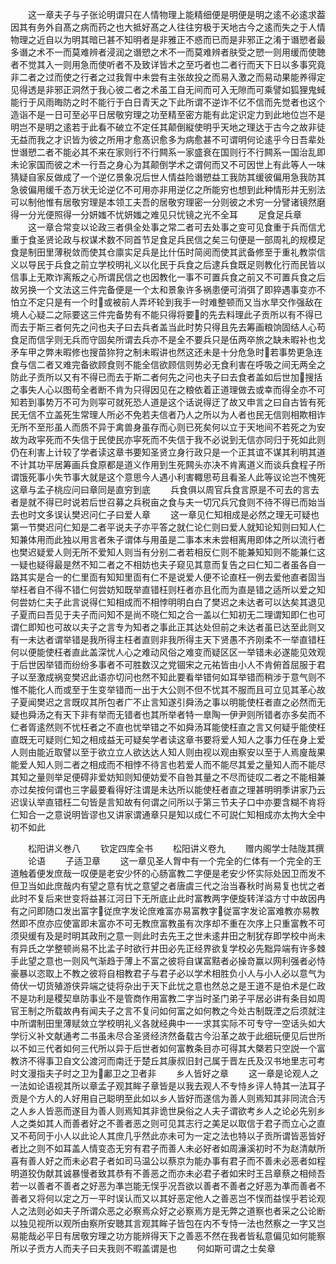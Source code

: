 <!-- { "loadSidebar": true } -->
　　这一章夫子与子张论明谓只在人情物理上能精细便是明便是明之逺不必逺求葢因其有务外自髙之病而药之也大抵好髙之人往往穷极于天地古今之逺而失之于人情物理之近自以为明其暗已甚不知明者是非雅正不惑而已而是非邪正之淆于谮愬者最多谮之术不一而莫难辨者浸润之谮愬之术不一而莫难辨者肤受之愬一则用缓而使聴者不觉其入一则用急而使听者不及致详皆术之至巧者也二者行而天下日以多事究竟非二者之过而使之行者之过我胷中未尝有主张故投之而易入激之而易动果能养得定见得透是非邪正洞然于我心彼二者之术虽工自无间而可入无隙而可乘譬如狐狸鬼蜮能行于风雨晦防之时不能行于白日青天之下此所谓不逆诈不亿不信而先觉者也这个造诣不是一日可至必平日居敬穷理之功至精至密方能有此定识定力到此地位岂不是明岂不是明之逺若于此看不破立不定任其颠倒縦使明乎天地之理达于古今之故非徒无益而我之才识皆为彼之所用才愈髙识愈多为病愈甚不可谓明何论逺乎今日吾辈处世谮愬二者不能必其不来在家则行不行闗系一家盛衰在国则行不行闗系一国治乱即未论家国而彼之术一行吾之身心为其颠倒学术之谓何而又不可因世上有此等人一味猜疑自家反做成了一个逆亿景象况后世人情益险谮愬益工我防其缓彼偏用急我防其急彼偏用缓千态万状无论逆亿不可用亦非用逆亿之所能穷也想到此种情形并无别法可以制他惟有居敬穷理是本领工夫吾的居敬穷理密一分则彼之术穷一分譬诸镜然磨得一分光便照得一分妍媸不忧妍媸之难见只忧镜之光不全耳
　　足食足兵章
　　这一章合常变以论政三者俱全处事之常二者可去处事之变可见食重于兵而信尤重于食圣贤论政与权谋术数不同首节足食足兵民信之矣三句便是一部周礼的规模足食是制田里薄税敛而使其仓廪实足兵是比什伍时简阅而使其武备修至于重礼教崇信义以导民于兵食之前立学校明礼义以化民于兵食之后逮兵食既足则教化行而民皆以信事上无欺诈离叛之心所谓民信之也因教化一事不可置兵食之前又不可置兵食之后故另换一个文法这三件完备便是一个太和景象许多祸患便可消弭了即猝遇事变亦不怕立不定只是有一个时或被前人弄坏轮到我手一时难整顿而又当水旱交作强敌在境人心疑二之际要这三件完备势有不能只得将要的先去料理此子贡所以有不得已而去于斯三者何先之问也夫子曰去兵者盖当此时势只得且先去筹画粮饷固结人心苟食足而信孚则无兵而守固矣所谓去兵亦不是全不要兵只是伍两卒旅之缺未暇补也戈矛车甲之弊未暇修也搜苗狝狩之制未暇讲也然这还未是十分危急时若事势更急连食与信二者又难完备欲顾食则不能全信欲顾信则势必无食利害在呼吸之间无两全之防此子贡所以又有不得已而去于斯二者何先之问也夫子曰去食者盖如后世加搜括之事失人心以图苟全者断不肯为只得因见在之粮依着正道理做去或幸而得全亦不可知若到事势万不可为则寜可就死恐人道是这个话说得迂了故又申言之曰自古皆有死民无信不立盖死生常理人所必不免若夫信者乃人之所以为人者也民无信则相欺相诈无所不至形虽人而质不异于禽兽身虽存而心则已死矣何以立于天地间不若死之为安故为政寜死而不失信于民使民亦寜死而不失信于我不必说到无信亦同归于死如此则仍在利害上计较了学者读这章书要知圣贤立身行政只是一个正其谊不谋其利明其道不计其功平居筹画兵食原都是道义作用到生死闗头亦决不肯离道义而谈兵食程子所谓饿死事小失节事大就是这个意思今人遇小利害輙思苟且看圣人此等议论岂不愧死这章与孟子桃应问曰章同是直穷到底
　　兵食俱以周官兵食言原是不可去的言去者是就不得已时说若后世召募之兵税亩之食与夫一切冗兵冗食则不待不得已而始当去也时文多误认樊迟问仁子曰爱人章
　　这一章见仁知相成是必然之理无可疑也第一节樊迟问仁知是二者平说夫子亦平答之就仁论仁则曰爱人就知论知则曰知人仁知兼体用而此独以用言者朱子谓体与用虽是二事本末未尝相离用即体之所以流行者也樊迟疑爱人则无所不爱知人则当有分别二者若相反仁则不能兼知知则不能兼仁这一疑也疑得最是然不知二者之不相妨也夫子窥见其意而复告之曰仁知二者虽各自一路其实是合一的仁里靣有知知里靣有仁不是说爱人便不论直枉一例去爱他直者固当举枉者自不得不错仁何尝妨知既举直错枉则枉者亦且化而为直是错之适所以爱之知何尝妨仁夫子此言说得仁知相成而不相悖明明白白了樊迟之未达者可以达矣其退见子夏而曰吾见于夫子而问知不是尚不晓仁知之合一盖以仁知初无二理谓知即仁也可谓仁即知也可故以夫子之言专为知者之事此正其达处但前之未达者虽已达至此则又有一未达者谓举错是我所得主枉者直则非我所得主天下贤愚不齐刚柔不一举直错枉何以便能使枉者直此盖深忧人心之难动风俗之难变而疑区区一举错未必遂能见效观于后世因举错而纷纷多事者不可胜数汉之党锢宋之元祐皆由小人不肯俯首屈服于君子以至激成祸变樊迟此语亦切问也然不知此要看举错何如耳举错而稍涉于意气则不惟不能化人而或至于生变举错而一出于大公则不但不忧其不服而且可立见其革心故子夏闻樊迟之言既叹其所包者广不止言知遂引舜汤之事以明能使枉者直之必然而无疑也舜汤之有天下非有举而无错者也其所举者特一臯陶一伊尹则所错者亦多矣而不仁者胥逺然则不忧枉者之不直也忧举错之不如舜汤耳能使枉直之言又何疑乎能使枉直既无可疑则仁知之相成益无可疑矣学者读这章书要将爱人知人之事力任在身上爱人则由能近取譬以至于欲立立人欲达达人知人则由视以观由察安以至于人焉廋哉果能爱人知人则二者之相成而不相悖不待言也若爱人而不能尽其爱之量知人而不能尽其知之量则举足便碍非爱妨知则知便妨爱不自咎其量之不尽而徒叹二者之不能相兼亦过矣按何谓也三字最要看得好注谓是未达所以能使枉者直之理甚明明季讲家乃云迟误认举直错枉二句皆是言知故有何谓之问所以于第三节夫子口中亦要含糊不肯将仁知合一之意说明皆谬也又讲家谓通章只是知以成仁不可説仁知相成亦太拘大全中初不如此








　　松阳讲义巻八
　　钦定四库全书
　　松阳讲义卷九
　　赠内阁学士陆陇其撰
　　论语
　　子适卫章
　　这一章见圣人胷中有一个完全的仁体有一个完全的王道触着便发庶哉一叹便是老安少怀的心肠富教二字便是老安少怀实际处因卫而发不但卫当如此庶哉内有望之意有忧之意望之者唐虞三代之治当春秋时尚易复也忧之者此时不复后来世变将益甚江河日下无所底止此时富教两字便旋转洋溢方寸中故因冉有之问即随口发出富字従庶字发论庶难富亦易富教字従富字发论富难教亦易教然即不庶亦应使富即未富亦不可无教庶富教虽有次序却不重在次序上只重富教不可须臾缓有及是时明其政刑之意一则此时去先王之世未逺井田之制犹存即学校中尚未有异氏之学整顿尚易不比孟子时欲行井田必先正经界欲复学校必先黜异端有许多棘手此望之意也一则风气渐趋于薄上不富之彼将自谋富黠者必操竒赢以网利强者必恃豪暴以恣取上不教之彼将自相教君子与君子必以学术相胜负小人与小人必以意气为倚伏一切货殖游侠异端之徒将杂出于天下此忧之意也然总之是王道不是伯术是仁政不是功利是稷契臯防事业不是管商作用富教二字当时圣门弟子平居必讲有条目如周官王制之所载故冉有闻夫子之言不复问如何富之如何教之今处古制既湮之后须就注中所谓制田里薄赋敛立学校明礼义各就经典中一一求其实际不可专守一空话头如大学衍义补文献通考二书虽未尽合圣贤经济然备载古今沿革之故于此细玩便见后世所以不如三代者如何三代所以异于后世者如何富教条目亦可得其大槩若只空説一个富教济不得事卫自文公渡河而南迁于楚丘其康叔旧封己属于晋左氏及汉书地里志可考时文漫指夫子时之卫为鄘卫之卫者非
　　乡人皆好之章
　　这一章是论观人之一法如论语视其所以章孟子观其眸子章皆是以我去观人不专恃乡评人特其一法耳子贡是个方人的人好用自己聪明至此如以乡人皆好而遂信为善人则焉知其非同流合汚之人乡人皆恶而遂目为善人则焉知其非诡世戾俗之人夫子谓欲考乡人之论必先别乡人之类如其人而善者好之不善者恶之则可见其志行之美足以取信于君子而立心之直又不苟同于小人以此论人其庶几乎然此亦未可为一定之法也特以子贡所谓皆恶皆好者比之则不如耳盖人情变态无穷有君子而善人未必好者如周濓溪初时不为赵清献所喜有善人好之而未必君子者如司马温公以蔡京为能办事有君子而不善未必恶者如程明道狡伪献其诚暴慢者致其恭有不善恶之而亦未必君子者如宋时王吕章蔡之相倾吾若一以善者不善者之好恶为凖岂能无悮乎况吾欲以善者不善者之好恶为凖而善者不善者又将何以定之万一平时误认而又以其好恶定他人之善恶岂不悮而益悮乎若论观人之法则必如夫子所谓众恶之必察焉众好之必察焉方是无弊之道察也者采之公论断以独见视所以观所由察所安聴其言观其眸子皆包在内不专恃一法也然察之一字又岂易能哉必平日有居敬穷理之功方能辨得天下之善恶不然在我者皆私意偏见如何能察所以子贡方人而夫子曰夫我则不暇盖谓是也
　　何如斯可谓之士矣章
